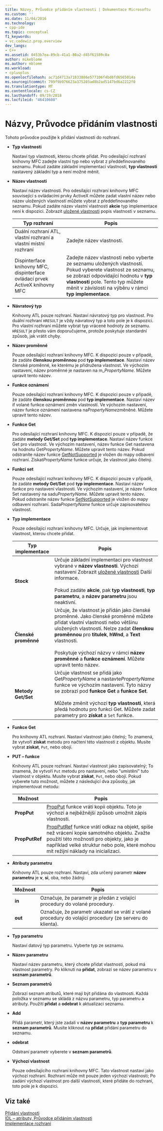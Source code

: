 ```yaml
---
title: Názvy, Průvodce přidáním vlastnosti | Dokumentace Microsoftu
ms.custom: ''
ms.date: 11/04/2016
ms.technology:
- cpp-ide
ms.topic: conceptual
f1_keywords:
- vc.codewiz.prop.overview
dev_langs:
- C++
ms.assetid: 0453b7ea-89cb-41a1-80a2-d45f61589c0a
author: mikeblome
ms.author: mblome
ms.workload:
- cplusplus
ms.openlocfilehash: ac71d4713a71833886e577106f4bd8fd6565014a
ms.sourcegitcommit: 799f9b976623a375203ad8b2ad5147bd6a2212f0
ms.translationtype: MT
ms.contentlocale: cs-CZ
ms.lasthandoff: 09/19/2018
ms.locfileid: "46410608"
---
```

# <a name="names-add-property-wizard"></a>Názvy, Průvodce přidáním vlastnosti

Tohoto průvodce použijte k přidání vlastnosti do rozhraní.

- **Typ vlastnosti**

   Nastaví typ vlastnosti, kterou chcete přidat. Pro odesílající rozhraní knihovny MFC zadejte vlastní typ nebo vybrat z předdefinovaného seznamu. Pokud zadáte základní implementaci vlastnosti, **typ vlastnosti** nastavený základní typ a není možné měnit.

- **Název vlastnosti**

   Nastaví název vlastnosti. Pro odesílající rozhraní knihovny MFC související s ovládacími prvky ActiveX můžete zadat vlastní název nebo název uložených vlastností můžete vybrat z předdefinovaného seznamu. Pokud zadáte název vlastní vlastnosti **akcie** typ implementace není k dispozici. Zobrazit [uložené vlastnosti](../ide/stock-properties.md) popis vlastnosti v seznamu.

   |Typ rozhraní|Popis|
   |--------------------|-----------------|
   |Duální rozhraní ATL, vlastní rozhraní a vlastní místní rozhraní|Zadejte název vlastnosti.|
   |Dispinterface knihovny MFC, dispinterface ovládací prvek ActiveX knihovny MFC|Zadejte název vlastnosti nebo vyberte ze seznamu uložených vlastností. Pokud vyberete vlastnost ze seznamu, se zobrazí odpovídající hodnotu v **typ vlastnosti** pole. Tento typ můžete měnit v závislosti na výběru v rámci **typ implementace**.|

- **Návratový typ**

   Knihovny ATL pouze rozhraní. Nastaví návratový typ pro vlastnost. Pro duální rozhraní `HRESULT` je vždy návratový typ a toto pole je k dispozici. Pro vlastní rozhraní můžete vybrat typ vrácené hodnoty ze seznamu. `HRESULT` je přesto vám doporučujeme, protože poskytuje standardní způsob, jak vrátit chyby.

- **Název proměnné**

   Pouze odesílající rozhraní knihovny MFC. K dispozici pouze v případě, že zadáte **členskou proměnnou** pod **typ implementace**. Nastaví název členské proměnné, ke kterému je přidružena vlastnost. Ve výchozím nastavení, název proměnné je nastaven na m_*PropertyName*. Můžete upravit tento název.

- **Funkce oznámení**

   Pouze odesílající rozhraní knihovny MFC. K dispozici pouze v případě, že zadáte **členskou proměnnou** pod **typ implementace**. Nastaví název if volané funkce oznámení změn vlastností. Ve výchozím nastavení, název funkce oznámení nastavena na*PropertyName*změněné. Můžete upravit tento název.

- **Funkce Get**

   Pro odesílající rozhraní knihovny MFC. K dispozici pouze v případě, že zadáte **metody Get/Set** pod **typ implementace**. Nastaví název funkce Get pro vlastnost. Ve výchozím nastavení, název funkce Get nastavena na hodnotu Get*PropertyName*. Můžete upravit tento název. Pokud odstraníte název funkce [GetNotSupported](../mfc/reference/colecontrol-class.md#getnotsupported) je vložen do mapy odbavení rozhraní. Získat*PropertyName* funkce určuje, že vlastnost jako čitelný.

- **Funkci set**

   Pouze odesílající rozhraní knihovny MFC. K dispozici pouze v případě, že zadáte **metody Get/Set** pod **typ implementace**. Nastaví název funkce pro nastavení vlastnosti. Ve výchozím nastavení, je název funkce Set nastavený na sadu*PropertyName*. Můžete upravit tento název. Pokud odstraníte název funkce [SetNotSupported](../mfc/reference/colecontrol-class.md#setnotsupported) je vložen do mapy odbavení rozhraní. Sada*PropertyName* funkce určuje zapisovatelnou vlastnost.

- **Typ implementace**

   Pouze odesílající rozhraní knihovny MFC. Určuje, jak implementovat vlastnost, kterou chcete přidat.

   |Typ implementace|Popis|
   |-------------------------|-----------------|
   |**Stock**|Určuje základní implementaci pro vlastnost vybrané v **název vlastnosti**. Výchozí nastavení Zobrazit [uložené vlastnosti](../ide/stock-properties.md) Další informace.<br /><br /> Pokud zadáte **akcie**, pak **typ vlastnosti**, **typ parametru**, a **název parametru** jsou neaktivní.|
   |**Členské proměnné**|Určuje, že vlastnost je přidán jako členské proměnné. Jako členské proměnné můžete přidat vlastní vlastnosti nebo většinu uložených vlastností. Nelze zadat **členskou proměnnou** pro **titulek**, **hWnd**, a **Text** vlastnosti.<br /><br /> Poskytuje výchozí názvy v rámci **název proměnné** a **funkce oznámení**. Můžete upravit tento název.|
   |**Metody Get/Set**|Určuje vlastnost se přidá jako Get*PropertyName* a nastavte*PropertyName* funkce ve výchozím nastavení. Tyto názvy se zobrazí pod **funkce Get** a **funkce Set**.<br /><br /> Můžete změnit výchozí **typ vlastnosti**, která předá hodnotu pro funkci Get. Můžete zadat parametry pro **získat** a `Set` funkce.|

- **Funkce Get**

   Pro knihovny ATL rozhraní. Nastaví vlastnost jako čitelný; To znamená, že vytvoří **získat** metodu pro načtení této vlastnosti z objektu. Musíte vybrat **získat**, `Put`, nebo obojí.

- **PUT – funkce**

   Knihovny ATL pouze rozhraní. Nastaví vlastnost jako zapisovatelný; To znamená, že vytvoří `Put` metodu pro nastavení, nebo "umístění" tuto vlastnost v objektu. Musíte vybrat **získat**, `Put`, nebo obojí. Pokud vyberete tuto možnost, můžete z následující dva způsoby, jak implementovat metodu:

   |Možnost|Popis|
   |------------|-----------------|
   |**PropPut**|[PropPut](../windows/propput.md) funkce vrátí kopii objektu. Toto je výchozí a nejběžnější způsob umožnit zápis vlastnosti.|
   |**PropPutRef**|[PropPutRef](../windows/propputref.md) funkce vrátí odkaz na objekt, spíše než vrácení kopie samotného objektu. Zvažte použití této možnosti pro objekty, jako je například velké struktur nebo pole, které mohou mít režijní náklady na inicializaci.|

- **Atributy parametru**

   Knihovny ATL pouze rozhraní. Nastaví, zda určený parametr **název parametru** je **v**, **si**, oba, nebo žádný.

   |Možnost|Popis|
   |------------|-----------------|
   |**in**|Označuje, že parametr je předán z volající procedury do volané procedury.|
   |**out**|Označuje, že parametr ukazatel se vrátí z volané procedury do volající procedury (ze serveru do klienta).|

- **Typ parametru**

   Nastaví datový typ parametru. Vyberte typ ze seznamu.

- **Název parametru**

   Nastaví název parametru, který chcete přidat vlastnosti, pokud má vlastnost parametry. Po kliknutí na **přidat**, zobrazí se název parametru v **seznam parametrů**.

- **Seznam parametrů**

   Zobrazí seznam atributů, které mají být přidána do vlastnosti. Každá položka v seznamu se skládá z názvu parametru, typ parametru a atributy. Použití **přidat** a **odebrat** k aktualizaci seznamu.

- **Add**

   Přidá parametr, který jste zadali v **název parametru** a **typ parametru** k **seznam parametrů**. Musíte kliknout na **přidat** přidání parametru do seznamu.

- **odebrat**

   Odstraní parametr vyberete v **seznam parametrů**.

- **Výchozí vlastnost**

   Pouze odesílajícího rozhraní knihovny MFC. Tato vlastnost nastaví jako výchozí rozhraní. Rozhraní může mít pouze jeden výchozí vlastnosti; Po zadání výchozí vlastnost pro další vlastnosti, které přidáte do rozhraní, toto pole je k dispozici.

## <a name="see-also"></a>Viz také

[Přidání vlastnosti](../ide/adding-a-property-visual-cpp.md)<br>
[IDL – atributy, Průvodce přidáním vlastnosti](../ide/idl-attributes-add-property-wizard.md)<br>
[Implementace rozhraní](../ide/implementing-an-interface-visual-cpp.md)